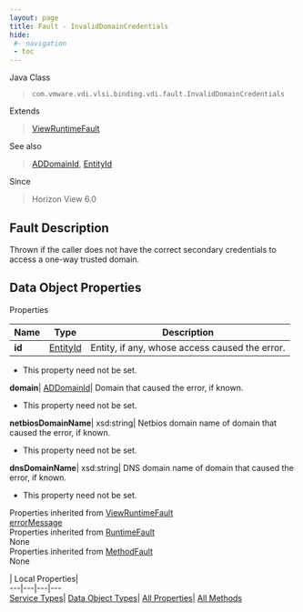 ```yaml
---
layout: page
title: Fault - InvalidDomainCredentials
hide:
 #- navigation
 - toc
---
```






Java Class  
> `com.vmware.vdi.vlsi.binding.vdi.fault.InvalidDomainCredentials`

Extends  
> [ViewRuntimeFault](vdi.fault.ViewRuntimeFault.md)

See also  
> [ADDomainId](vdi.entity.ADDomainId.md), [EntityId](vdi.EntityId.md)

Since  
> Horizon View 6.0


## Fault Description 

Thrown if the caller does not have the correct secondary credentials to access a one-way trusted domain. 

## Data Object Properties

Properties

Name |  Type |  Description   
---|---|---  
**id**| [EntityId](vdi.EntityId.md)|  Entity, if any, whose access caused the error.   


 * This property need not be set.

  
**domain**| [ADDomainId](vdi.entity.ADDomainId.md)|  Domain that caused the error, if known.   


 * This property need not be set.

  
**netbiosDomainName**|  xsd:string|  Netbios domain name of domain that caused the error, if known.   


 * This property need not be set.

  
**dnsDomainName**|  xsd:string|  DNS domain name of domain that caused the error, if known.   


 * This property need not be set.

  
Properties inherited from [ViewRuntimeFault](vdi.fault.ViewRuntimeFault.md)  
[errorMessage](vdi.fault.ViewRuntimeFault.md#errorMessage)  
Properties inherited from [RuntimeFault](vmodl.RuntimeFault.md)  
None  
Properties inherited from [MethodFault](vmodl.MethodFault.md)  
None  
  
  
 | Local Properties|   
---|---|---|---  
[Service Types](index-mo_types.md)| [Data Object Types](index-do_types.md)| [All Properties](index-properties.md)| [All Methods](index-methods.md)  
  
  
